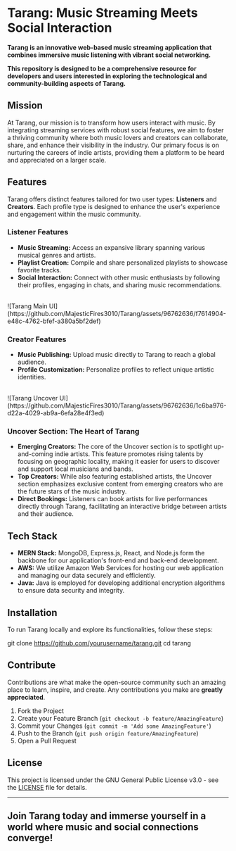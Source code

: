 # Tarang: Music Streaming Meets Social Interaction

**Tarang is an innovative web-based music streaming application that combines immersive music listening with vibrant social networking.**

**This repository is designed to be a comprehensive resource for developers and users interested in exploring the technological and community-building aspects of Tarang.**

## Mission

At Tarang, our mission is to transform how users interact with music. By integrating streaming services with robust social features, we aim to foster a thriving community where both music lovers and creators can collaborate, share, and enhance their visibility in the industry. Our primary focus is on nurturing the careers of indie artists, providing them a platform to be heard and appreciated on a larger scale.

## Features

Tarang offers distinct features tailored for two user types: **Listeners** and **Creators**. Each profile type is designed to enhance the user's experience and engagement within the music community.

### Listener Features

- **Music Streaming:** Access an expansive library spanning various musical genres and artists.
- **Playlist Creation:** Compile and share personalized playlists to showcase favorite tracks.
- **Social Interaction:** Connect with other music enthusiasts by following their profiles, engaging in chats, and sharing music recommendations.

<br>
![Tarang Main UI](https://github.com/MajesticFires3010/Tarang/assets/96762636/f7614904-e48c-4762-bfef-a380a5bf2def)
<br>

### Creator Features

- **Music Publishing:** Upload music directly to Tarang to reach a global audience.
- **Profile Customization:** Personalize profiles to reflect unique artistic identities.

<br>
![Tarang Uncover UI](https://github.com/MajesticFires3010/Tarang/assets/96762636/1c6ba976-d22a-4029-ab9a-6efa28e4f3ed)
<br>

### Uncover Section: The Heart of Tarang

- **Emerging Creators:** The core of the Uncover section is to spotlight up-and-coming indie artists. This feature promotes rising talents by focusing on geographic locality, making it easier for users to discover and support local musicians and bands.
- **Top Creators:** While also featuring established artists, the Uncover section emphasizes exclusive content from emerging creators who are the future stars of the music industry.
- **Direct Bookings:** Listeners can book artists for live performances directly through Tarang, facilitating an interactive bridge between artists and their audience.

## Tech Stack

- **MERN Stack:** MongoDB, Express.js, React, and Node.js form the backbone for our application's front-end and back-end development.
- **AWS:** We utilize Amazon Web Services for hosting our web application and managing our data securely and efficiently.
- **Java:** Java is employed for developing additional encryption algorithms to ensure data security and integrity.

## Installation

To run Tarang locally and explore its functionalities, follow these steps:

git clone https://github.com/yourusername/tarang.git
cd tarang

## Contribute

Contributions are what make the open-source community such an amazing place to learn, inspire, and create. Any contributions you make are **greatly appreciated**.

1. Fork the Project
2. Create your Feature Branch (`git checkout -b feature/AmazingFeature`)
3. Commit your Changes (`git commit -m 'Add some AmazingFeature'`)
4. Push to the Branch (`git push origin feature/AmazingFeature`)
5. Open a Pull Request

## License

This project is licensed under the GNU General Public License v3.0 - see the [LICENSE](LICENSE) file for details.

---

## Join Tarang today and immerse yourself in a world where music and social connections converge!
